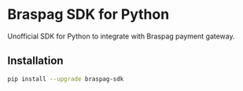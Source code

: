 # Braspag SDK for Python
Unofficial SDK for Python to integrate with Braspag payment gateway.

## Installation
```bash
pip install --upgrade braspag-sdk
```
